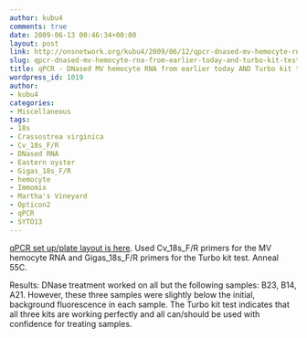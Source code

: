 ```yaml
---
author: kubu4
comments: true
date: 2009-06-13 00:46:34+00:00
layout: post
link: http://onsnetwork.org/kubu4/2009/06/12/qpcr-dnased-mv-hemocyte-rna-from-earlier-today-and-turbo-kit-test/
slug: qpcr-dnased-mv-hemocyte-rna-from-earlier-today-and-turbo-kit-test
title: qPCR - DNased MV hemocyte RNA from earlier today AND Turbo kit test
wordpress_id: 1019
author:
- kubu4
categories:
- Miscellaneous
tags:
- 18s
- Crassostrea virginica
- Cv_18s_F/R
- DNased RNA
- Eastern oyster
- Gigas_18s_F/R
- hemocyte
- Immomix
- Martha's Vineyard
- Opticon2
- qPCR
- SYTO13
---
```


[qPCR set up/plate layout is here](http://eagle.fish.washington.edu/Arabidopsis/Notebook%20Workup%20Files/20090612-01.jpg). Used Cv_18s_F/R primers for the MV hemocyte RNA and Gigas_18s_F/R primers for the Turbo kit test. Anneal 55C.

Results: DNase treatment worked on all but the following samples: B23, B14, A21. However, these three samples were slightly below the initial, background fluorescence in each sample. The Turbo kit test indicates that all three kits are working perfectly and all can/should be used with confidence for treating samples.
